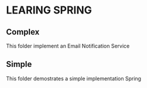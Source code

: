 # LEARING SPRING
## Complex
This folder implement an Email Notification Service

## Simple
This folder demostrates a simple implementation Spring 
